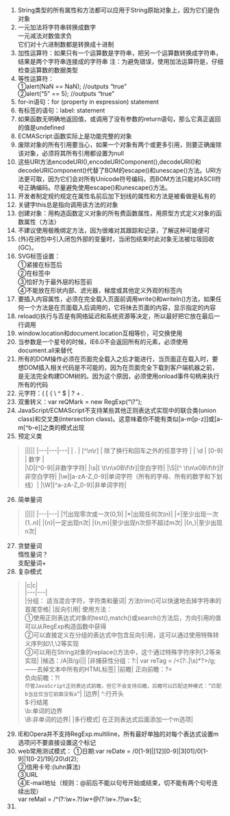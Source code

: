 1.  String类型的所有属性和方法都可以应用于String原始对象上，因为它们是伪对象
2. 一元加法将字符串转换成数字  
     一元减法对数值求负  
     它们对十六进制数都是转换成十进制
3. 加性运算符：如果只有一个运算数是字符串，把另一个运算数转换成字符串，结果是两个字符串连接成的字符串
注：为避免错误，使用加法运算符是，仔细检查运算数的数据类型
4. 等性运算符：  
①alert(NaN == NaN); //outputs “true”  
②alert(“5” == 5); //outputs “true”
5. for-in语句：for (property in expression) statement
6. 有标签的语句：label: statement
7. 如果函数无明确地返回值，或调用了没有参数的return语句，那么它真正返回的值是undefined
8. ECMAScript:函数实际上是功能完整的对象
9. 废除对象的所有引用要当心，如果一个对象有两个或更多引用，则要正确废除该对象，必须将其所有引用都设置为null
10. 这些URI方法encodeURI(),encodeURIComponent(),decodeURI()和decodeURIComponent()代替了BOM的escape()和unescape()方法。URI方法更可取，因为它们会对所有Unicode符号编码，而BOM方法只能对ASCII符号正确编码。尽量避免使用escape()和unescape()方法。
11. 开发者制定规约规定在属性名前后加下划线的属性和方法是被看做是私有的
12. 关键字this总是指向调用该方法的对象
13. 创建对象：用构造函数定义对象的所有费函数属性，用原型方式定义对象的函数属性（方法）
14. 不建议使用极晚绑定方法，因为很难对其跟踪和记录，了解这种可能便可
15. (外)在闭包中引入闭包外部的变量时，当闭包结束时此对象无法被垃圾回收(GC)。
16. SVG标签设置：  
①紧接在<desc/>标签后  
②在<defs/>标签中  
③恰好为于最外层的<g/>标签前  
④不能放在形状内部、滤光器，梯度或其他定义外观的标签内
17. 要插入内容属性，必须在完全载入页面前调用write()和writeln()方法，如果任何一个方法是在页面载入后调用的，它将抹去页面的内容，显示指定的内容
18. reload()执行与否是有网络延迟和系统资源等决定，所以最好把它放在最后一行调用
19. window.location和document.location互相等价，可交换使用
20. 当参数是一个星号的时候，IE6.0不会返回所有的元素，必须使用document.all来替代
21. 所有的DOM操作必须在页面完全载入之后才能进行，当页面正在载入时，要想DOM插入相关代码是不可能的，因为在页面完全下载到客户端机器之前，是无法完全构建DOM树的。因为这个原因，必须使用onload事件句柄来执行所有的代码
22. 元字符：(  [ { \ ^ $ | ? + .
23. 双重转义：var reQMark = new RegExp(“\\?");
24. JavaScript/ECMAScript不支持某些其他正则表达式实现中的联合类(union class)和交叉类(intersection class)。这意味着你不能有类似[a-m[p-z]]或[a-m[^b-e]]之类的模式出现
25. 预定义类  
>|||||
|---|---|---|
| . | [^\n\r] | 除了换行和回车之外的任意字符 | 
| \d | [0-9] | 数字 |  
|\D|[^0-9]|非数字字符|
|\s|[ \t\n\x0B\f\fr]|空白字符|
|\S|[^ \t\n\x0B\f\fr]|f非空白字符|
|\w|[a-zA-Z_0-9]|单词字符（所有的字母、所有的数字和下划线）|
|\W|[^a-zA-Z_0-9]|非单词字符|

26. 简单量词
> |||||
|---|---|
|?|出现零次或一次(0,1)|
|*|出现任何次(n)|
|+|至少出现一次(1..n)|
|{n}|一定出现n次|
|{n,m}|至少出现n次但不超过m次|
|{n,}|至少出现n次|
27. 贪婪量词  
        惰性量词？  
        支配量词+
28. 复杂模式
>|c|c|  
|---|---|  
|分组：
适当混合字符，字符类和量词|
方法trim()可以快速地去掉字符串的首尾空格|
|反向引用|
使用方法：  
①使用正则表达式对象的test(),match()或search()方法后，方向引用的值可以从RegExp构造函数中获得  
②可以直接定义在分组的表达式中包含反向引用，这可以通过使用特殊转义序列如\1,\2等实现  
③可以用在String对象的replace()方法中，这个通过特殊字符序列$1,$2等来实现|
|候选：/A|B/gi|||
|非捕获性分组：?:|
var reTag = /<(?:.|\s)*?>/g;——去掉文本中所有的HTML标签|
|前瞻|
正向前瞻：?=  
负向前瞻：?!  
`尽管JavaScript正则表达式前瞻，但它不会支持后瞻，后瞻可以匹配这种模式：“匹配b当且仅当它前面没有a”`|
|边界|
^:行开头  
$:行结尾  
\b:单词的边界  
\B:非单词的边界|
|多行模式|
在正则表达式后面添加一个m选项|  

29. IE和Opera并不支持RegExp.multiline，所有最好单独的对每个表达式设置m选项问不要直接设置这个标记
30. web常用测试模式：
     ①日期:var reDate = /0[1-9]|[12][0-9]|3[01]\/0[1-9]|1[0-2]\/19|/20\d(2);  
     ②信用卡号:(luhn算法)  
     ③URL  
     ④E-mail地址（规则：@前后不能以句号开始或结束，切不能有两个句号连续出现）  
          var reMail = /^(?:\w+\.?)*\w+@(?:\w+\.?)*\w+$/;
31. 

